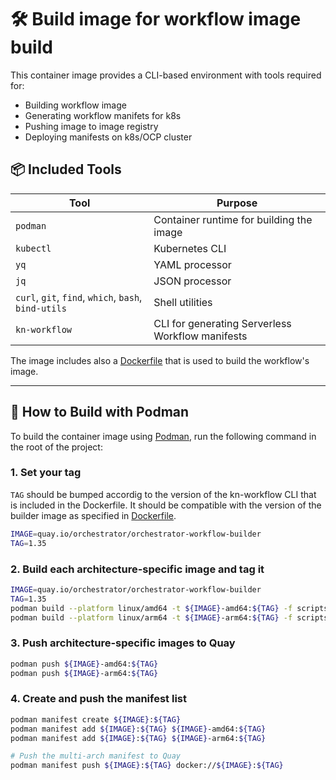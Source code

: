 # 🛠️ Build image for workflow image build

This container image provides a CLI-based environment with tools required for:
* Building workflow image
* Generating workflow manifets for k8s
* Pushing image to image registry
* Deploying manifests on k8s/OCP cluster 

## 📦 Included Tools

| Tool            | Purpose                                          |
|-----------------|--------------------------------------------------|
| `podman`        | Container runtime for building the image         |
| `kubectl`       | Kubernetes CLI                                   |
| `yq`            | YAML processor                                   |
| `jq`            | JSON processor                                   |
| `curl`, `git`, `find`, `which`, `bash`, `bind-utils` | Shell utilities |
| `kn-workflow`   | CLI for generating Serverless Workflow manifests |

The image includes also a [Dockerfile](../docker/osl.Dockerfile) that is used to build the workflow's image.

---

## 🚀 How to Build with Podman

To build the container image using [Podman](https://podman.io/), run the following command in the root of the project:

### 1. Set your tag
`TAG` should be bumped accordig to the version of the kn-workflow CLI that is included in the Dockerfile.
It should be compatible with the version of the builder image as specified in [Dockerfile](../docker/osl.Dockerfile).

```bash
IMAGE=quay.io/orchestrator/orchestrator-workflow-builder
TAG=1.35
```

### 2. Build each architecture-specific image and tag it
```bash
IMAGE=quay.io/orchestrator/orchestrator-workflow-builder
TAG=1.35
podman build --platform linux/amd64 -t ${IMAGE}-amd64:${TAG} -f scripts/Dockerfile .
podman build --platform linux/arm64 -t ${IMAGE}-arm64:${TAG} -f scripts/Dockerfile .
```

### 3. Push architecture-specific images to Quay
```bash
podman push ${IMAGE}-amd64:${TAG}
podman push ${IMAGE}-arm64:${TAG}
```

### 4. Create and push the manifest list
```bash
podman manifest create ${IMAGE}:${TAG}
podman manifest add ${IMAGE}:${TAG} ${IMAGE}-amd64:${TAG}
podman manifest add ${IMAGE}:${TAG} ${IMAGE}-arm64:${TAG}

# Push the multi-arch manifest to Quay
podman manifest push ${IMAGE}:${TAG} docker://${IMAGE}:${TAG}
```
